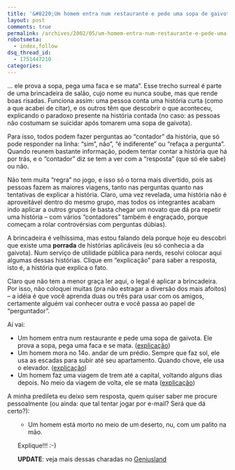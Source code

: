 ```yaml
---
title: '&#8220;Um homem entra num restaurante e pede uma sopa de gaivota&#8230;&#8221;'
layout: post
comments: true
permalink: /archives/2002/05/um-homem-entra-num-restaurante-e-pede-uma-sopa-de-gaivota.html/
robotsmeta:
  - index,follow
dsq_thread_id:
  - 1751447210
categories:
---
```

&#8230; ele prova a sopa, pega uma faca e se mata&#8221;. Esse trecho surreal é parte de uma brincadeira de salão, cujo nome eu nunca soube, mas que rende boas risadas. Funciona assim: uma pessoa conta uma história curta (como a que acabei de citar), e os outros têm que descobrir o que aconteceu, explicando o paradoxo presente na história contada (no caso: as pessoas não costumam se suicidar após tomarem uma sopa de gaivota).

Para isso, todos podem fazer perguntas ao &#8220;contador&#8221; da história, que só pode responder na linha: &#8220;sim&#8221;, não&#8221;, &#8220;é indiferente&#8221; ou &#8220;refaça a pergunta&#8221;. Quando reunem bastante informação, podem tentar contar a história que há por trás, e o &#8220;contador&#8221; diz se tem a ver com a &#8220;resposta&#8221; (que só ele sabe) ou não.

Não tem muita &#8220;regra&#8221; no jogo, e isso só o torna mais divertido, pois as pessoas fazem as maiores viagens, tanto nas perguntas quanto nas tentativas de explicar a história. Claro, uma vez revelada, uma história não é aproveitável dentro do mesmo grupo, mas todos os integrantes acabam indo aplicar a outros grupos (e basta chegar um novato que dá pra repetir uma história &#8211; com vários &#8220;contadores&#8221; também é engraçado, porque começam a rolar controvérsias com perguntas dúbias).

A brincadeira é velhíssima, mas estou falando dela porque hoje eu descobri que existe uma **porrada** de histórias aplicáveis (eu só conhecia a da gaivota). Num serviço de utilidade pública para nerds, resolvi colocar aqui algumas dessas histórias. Clique em &#8220;explicação&#8221; para saber a resposta, isto é, a história que explica o fato.

Claro que não tem a menor graça ler aqui, o legal é aplicar a brincadeira. Por isso, não coloquei muitas (pra não estragar a diversão dos mais afoitos) &#8211; a idéia é que você aprenda duas ou três para usar com os amigos, certamente alguém vai conhecer outra e você passa ao papel de &#8220;perguntador&#8221;.

Aí vai:

* Um homem entra num restaurante e pede uma sopa de gaivota. Ele prova a sopa, pega uma faca e se mata. (<a href="#" onclick="alert('O homem estava num cruzeiro com sua mulher, quando uma explosão afundou o navio e o cegou. Ele foi resgatado por um grupo num bote. O grupo afirmava que sua mulher havia falecido. Eles ficaram com fome, e tudo o que tinham pra comer era o cadáver da mulher. Como o homem estava cego, disseram a ele que o que comiam era uma sopa de gaivota. Em terra firme, ele foi ao restaurante, e, ao provar a verdadeira sopa de gaivota, deduziu o ocorrido e suicidou-se.')">explicação</a>)
* Um homem mora no 14o. andar de um prédio. Sempre que faz sol, ele usa as escadas para subir até seu apartamento. Quando chove, ele usa o elevador. (<a href="#" onclick="alert('O homem era um anão, e não alcançava os botões do elevador. Em dias chuvosos, ele lembrava de trazer o guarda-chuva quando saía, e usava-o para apertar os botões. Em dias de sol, era obrigado a usar a escada.')">explicação</a>)
* Um homem faz uma viagem de trem até a capital, voltando alguns dias depois. No meio da viagem de volta, ele se mata (<a href="#" onclick="alert('O homem era cego. Ele foi à cidade fazer uma cirurgia pra curar a cegueira. Na viagem de volta, ele passou por um túnel longo, e pensou que estava cego novamente, ficou revoltado e se matou.')">explicação</a>)

A minha predileta eu deixo sem resposta, quem quiser saber me procure pessoalmente (ou ainda: que tal tentar jogar por e-mail? Será que dá certo?):<ul class=mensagem>

* Um homem está morto no meio de um deserto, nu, com um palito na mão.

Explique!!! :-)

**UPDATE**: veja mais dessas charadas no [Geniusland][1]

 [1]: https://web.archive.org/web/20120520135456/http://geniusbr.tripod.com/enigmas.html
